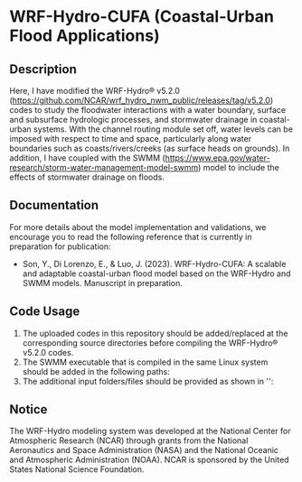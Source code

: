 # WRF-Hydro-CUFA (Coastal-Urban Flood Applications)
## Description
Here, I have modified the WRF-Hydro® v5.2.0 (https://github.com/NCAR/wrf_hydro_nwm_public/releases/tag/v5.2.0) codes to study the floodwater interactions with a water boundary, surface and subsurface hydrologic processes, and stormwater drainage in coastal-urban systems. With the channel routing module set off, water levels can be imposed with respect to time and space, particularly along water boundaries such as coasts/rivers/creeks (as surface heads on grounds). In addition, I have coupled with the SWMM (https://www.epa.gov/water-research/storm-water-management-model-swmm) model to include the effects of stormwater drainage on floods.


## Documentation
For more details about the model implementation and validations, we encourage you to read the following reference that is currently in preparation for publication:
  - Son, Y., Di Lorenzo, E., & Luo, J. (2023). WRF-Hydro-CUFA: A scalable and adaptable coastal-urban flood model based on the WRF-Hydro and SWMM models. Manuscript in preparation.


## Code Usage
  1. The uploaded codes in this repository should be added/replaced at the corresponding source directories before compiling the WRF-Hydro® v5.2.0 codes.
  2. The SWMM executable that is compiled in the same Linux system should be added in the following paths:
  3. The additional input folders/files should be provided as shown in '':


## Notice
The WRF-Hydro modeling system was developed at the National Center for Atmospheric Research (NCAR) through grants from the National Aeronautics and Space Administration (NASA) and the National Oceanic and Atmospheric Administration (NOAA). NCAR is sponsored by the United States National Science Foundation.

